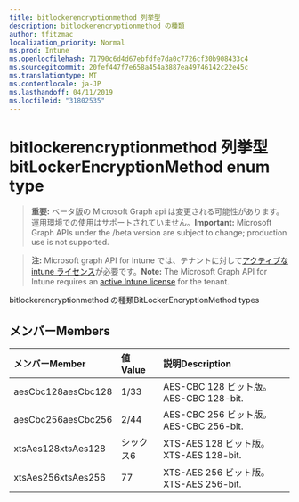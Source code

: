 ```yaml
---
title: bitlockerencryptionmethod 列挙型
description: bitlockerencryptionmethod の種類
author: tfitzmac
localization_priority: Normal
ms.prod: Intune
ms.openlocfilehash: 71790c6d4d67ebfdfe7da0c7726cf30b908433c4
ms.sourcegitcommit: 20fef447f7e658a454a3887ea49746142c22e45c
ms.translationtype: MT
ms.contentlocale: ja-JP
ms.lasthandoff: 04/11/2019
ms.locfileid: "31802535"
---
```

# <a name="bitlockerencryptionmethod-enum-type"></a><span data-ttu-id="6780b-103">bitlockerencryptionmethod 列挙型</span><span class="sxs-lookup"><span data-stu-id="6780b-103">bitLockerEncryptionMethod enum type</span></span>

> <span data-ttu-id="6780b-104">**重要:** ベータ版の Microsoft Graph api は変更される可能性があります。運用環境での使用はサポートされていません。</span><span class="sxs-lookup"><span data-stu-id="6780b-104">**Important:** Microsoft Graph APIs under the /beta version are subject to change; production use is not supported.</span></span>

> <span data-ttu-id="6780b-105">**注:** Microsoft graph API for Intune では、テナントに対して[アクティブな intune ライセンス](https://go.microsoft.com/fwlink/?linkid=839381)が必要です。</span><span class="sxs-lookup"><span data-stu-id="6780b-105">**Note:** The Microsoft Graph API for Intune requires an [active Intune license](https://go.microsoft.com/fwlink/?linkid=839381) for the tenant.</span></span>

<span data-ttu-id="6780b-106">bitlockerencryptionmethod の種類</span><span class="sxs-lookup"><span data-stu-id="6780b-106">BitLockerEncryptionMethod types</span></span>

## <a name="members"></a><span data-ttu-id="6780b-107">メンバー</span><span class="sxs-lookup"><span data-stu-id="6780b-107">Members</span></span>
|<span data-ttu-id="6780b-108">メンバー</span><span class="sxs-lookup"><span data-stu-id="6780b-108">Member</span></span>|<span data-ttu-id="6780b-109">値</span><span class="sxs-lookup"><span data-stu-id="6780b-109">Value</span></span>|<span data-ttu-id="6780b-110">説明</span><span class="sxs-lookup"><span data-stu-id="6780b-110">Description</span></span>|
|:---|:---|:---|
|<span data-ttu-id="6780b-111">aesCbc128</span><span class="sxs-lookup"><span data-stu-id="6780b-111">aesCbc128</span></span>|<span data-ttu-id="6780b-112">1/3</span><span class="sxs-lookup"><span data-stu-id="6780b-112">3</span></span>|<span data-ttu-id="6780b-113">AES-CBC 128 ビット版。</span><span class="sxs-lookup"><span data-stu-id="6780b-113">AES-CBC 128-bit.</span></span>|
|<span data-ttu-id="6780b-114">aesCbc256</span><span class="sxs-lookup"><span data-stu-id="6780b-114">aesCbc256</span></span>|<span data-ttu-id="6780b-115">2/4</span><span class="sxs-lookup"><span data-stu-id="6780b-115">4</span></span>|<span data-ttu-id="6780b-116">AES-CBC 256 ビット版。</span><span class="sxs-lookup"><span data-stu-id="6780b-116">AES-CBC 256-bit.</span></span>|
|<span data-ttu-id="6780b-117">xtsAes128</span><span class="sxs-lookup"><span data-stu-id="6780b-117">xtsAes128</span></span>|<span data-ttu-id="6780b-118">シックス</span><span class="sxs-lookup"><span data-stu-id="6780b-118">6</span></span>|<span data-ttu-id="6780b-119">XTS-AES 128 ビット版。</span><span class="sxs-lookup"><span data-stu-id="6780b-119">XTS-AES 128-bit.</span></span>|
|<span data-ttu-id="6780b-120">xtsAes256</span><span class="sxs-lookup"><span data-stu-id="6780b-120">xtsAes256</span></span>|<span data-ttu-id="6780b-121">7</span><span class="sxs-lookup"><span data-stu-id="6780b-121">7</span></span>|<span data-ttu-id="6780b-122">XTS-AES 256 ビット版。</span><span class="sxs-lookup"><span data-stu-id="6780b-122">XTS-AES 256-bit.</span></span>|





